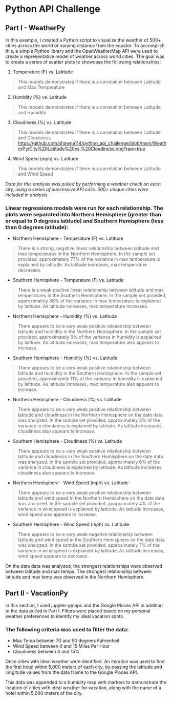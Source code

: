 # Python API Challenge

## Part I - WeatherPy

In this example, I created a Python script to visualize the weather of 500+ cities across the world of varying distance from the equator. To accomplish this, a simple Python library and the OpenWeatherMap API were used to create a representative model of weather across world cities. The goal was to create a series of scatter plots to showcase the following relationships:

1. Temperature (F) vs. Latitude
>This models demonstrates if there is a correlation between Latitude and Max Temperature

2. Humidity (%) vs. Latitude
>This models demonstrates if there is a correlation between Latitude and Humidity

3. Cloudiness (%) vs. Latitude
>This models demonstrates if there is a correlation between Latitude and Cloudiness
https://github.com/shawna114/python_api_challenge/blob/main/WeatherPy/City%20Latitude%20vs.%20Cloudiness.png?raw=true

4. Wind Speed (mph) vs. Latitude
>This models demonstrates if there is a correlation between Latitude and Wind Speed

_Data for this analysis was pulled by performing a weather check on each city, using a series of successive API calls. 500+ unique cities were included in analysis._

### Linear regressions models were run for each relationship. The plots were separated into Northern Hemisphere (greater than or equal to 0 degrees latitude) and Southern Hemisphere (less than 0 degrees latitude):

- Northern Hemisphere - Temperature (F) vs. Latitude
>There is a strong, negative linear relationship between latitude and max temperatures in the Northern Hemisphere. In the sample set provided, approximately 77% of the variance in max temperature is explained by latitude. As latitude increases, max temperature decreases.

- Southern Hemisphere - Temperature (F) vs. Latitude
>There is a weak positive linear relationship between latitude and max temperatures in the Southern Hemisphere. In the sample set provided, approximately 38% of the variance in max temperature is explained by latitude. As latitude increases, max temperature increases.

- Northern Hemisphere - Humidity (%) vs. Latitude
>There appears to be a very weak positive relationship between latitude and humidity in the Northern Hemisphere. In the sample set provided, approximately 8% of the variance in humidity is explained by latitude. As latitude increases, max temperature also appears to increase.

- Southern Hemisphere - Humidity (%) vs. Latitude
>There appears to be a very weak positive relationship between latitude and humidity in the Southern Hemisphere. In the sample set provided, approximately 11% of the variance in humidity is explained by latitude. As latitude increases, max temperature also appears to increase.

- Northern Hemisphere - Cloudiness (%) vs. Latitude
>There appears to be a very weak positive relationship between latitude and cloudiness in the Northern Hemisphere on the date data was analyzed. In the sample set provided, approximately 3% of the variance in cloudiness is explained by latitude. As latitude increases, cloudiness also appears to increase.

- Southern Hemisphere - Cloudiness (%) vs. Latitude
>There appears to be a very weak positive relationship between latitude and cloudiness in the Southern Hemisphere on the date data was analyzed. In the sample set provided, approximately 6% of the variance in cloudiness is explained by latitude. As latitude increases, cloudiness also appears to increase.

- Northern Hemisphere - Wind Speed (mph) vs. Latitude
>There appears to be a very weak positive relationship between latitude and wind speed in the Northern Hemisphere on the date data was analyzed. In the sample set provided, approximately 4% of the variance in wind speed is explained by latitude. As latitude increases, wind speed also appears to increase.

- Southern Hemisphere - Wind Speed (mph) vs. Latitude
>There appears to be a very weak negative relationship between latitude and wind speed in the Southern Hemisphere on the date data was analyzed. In the sample set provided, approximately 7% of the variance in wind speed is explained by latitude. As latitude increases, wind speed appears to decrease.

On the date data was analyzed, the strongest relationships were observed between latitude and max temps. The strongest relationship between latitude and max temp was observed in the Northern Hemisphere.

## Part II - VacationPy

In this section, I used jupyter-gmaps and the Google Places API in addition to the data pulled in Part I. Filters were placed based on my personal weather preferences to identify my ideal vacation spots.

### The following criteria was used to filter the data:

- Max Temp between 70 and 90 degrees Fahrenheit
- Wind Speed between 0 and 15 Miles Per Hour
- Cloudiness between 0 and 15%

Once cities with ideal weather were identified. An iteration was used to find the first hotel within 5,000 meters of each city, by passing the latitude and longitude values from the data frame to the Google Places API.

This data was appended to a humidity map with markers to demonstrate the location of cities with ideal weather for vacation, along with the name of a hotel within 5,000 meters of the city.
